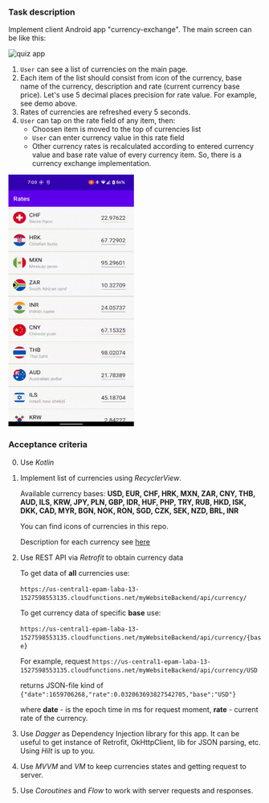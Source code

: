 ### Task description

Implement client Android app "currency-exchange". The main screen can be like this:
	
  <img alt="quiz app" src="/img/demo.gif" width="250" height="500" />

1) `User` can see a list of currencies on the main page.
2) Each item of the list should consist from icon of the currency, base name of the currency, description and rate (current currency base price). Let's use 5 decimal places precision for rate value. For example, see demo above.
3) Rates of currencies are refreshed every 5 seconds.
4) `User` can tap on the rate field of any item, then:
    - Choosen item is moved to the top of currencies list
    - `User` can enter currency value in this rate field
    - Other currency rates is recalculated according to entered currency value and base rate value of every currency item. So, there is a currency exchange implementation. 

  <img alt="set value" src="/img/demo2.gif" width="250" height="500" />

 
### Acceptance criteria

0) Use *Kotlin*

1) Implement list of currencies using *RecyclerView*. 

    Available currency bases: **USD, EUR, CHF, HRK, MXN, ZAR, CNY, THB, AUD, ILS, KRW, JPY, PLN, GBP, IDR, HUF, PHP, TRY, RUB, HKD, ISK, DKK, CAD, MYR, BGN, NOK, RON, SGD, CZK, SEK, NZD, BRL, INR**

    You can find icons of currencies in this repo.

    Description for each currency see [here](strings.xml)


2) Use REST API via *Retrofit* to obtain currency data

    To get data of **all** currencies use:

      ```https://us-central1-epam-laba-13-1527598553135.cloudfunctions.net/myWebsiteBackend/api/currency/```

    To get currency data of specific **base** use: 

      ```https://us-central1-epam-laba-13-1527598553135.cloudfunctions.net/myWebsiteBackend/api/currency/{base}```

    For example, request ```https://us-central1-epam-laba-13-1527598553135.cloudfunctions.net/myWebsiteBackend/api/currency/USD``` 

    returns JSON-file kind of ```{"date":1659706268,"rate":0.032063693827542705,"base":"USD"}``` 

    where **date** - is the epoch time in ms for request moment, **rate** - current rate of the currency.

3) Use *Dagger* as Dependency Injection library for this app. It can be useful to get instance of Retrofit, OkHttpClient, lib for JSON parsing, etc. Using *Hilt* is up to you.

4) Use *MVVM* and *VM* to keep currencies states and getting request to server.

5) Use *Coroutines* and *Flow* to work with server requests and responses.  

